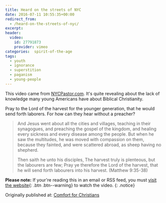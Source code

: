 ```yaml
---
title: Heard on the streets of NYC
date: 2016-07-11 10:55:35+00:00
redirect_from:  
  - /heard-on-the-streets-of-nyc/
excerpt:  
header:
  video:
    id: 27791873
    provider: vimeo
categories:  spirit-of-the-age
tags:  
  - youth
  - ignorance
  - superstition
  - paganism
  - young-people
---
```


This video came from [NYCPastor.com](https://nycpastor.com/2016/07/05/heard-on-the-streets-of-nyc/).  It's quite revealing about the lack of knowledge many young Americans have about Biblical Christianity.  

Pray to the Lord of the harvest for the younger generation, that he would send forth laborers.  For how can they hear without a preacher?

<blockquote>And Jesus went about all the cities and villages, teaching in their synagogues, and preaching the gospel of the kingdom, and healing every sickness and every disease among the people. But when he saw the multitudes, he was moved with compassion on them, because they fainted, and were scattered abroad, as sheep having no shepherd. 

Then saith he unto his disciples, The harvest truly is plenteous, but the labourers are few; Pray ye therefore the Lord of the harvest, that he will send forth labourers into his harvest.  (Matthew 9:35-38)</blockquote>

**Please note:** If your're reading this in an email or RSS feed, you must [visit the website](/spirit-of-the-age/heard-on-the-streets-of-nyc/){: .btn .btn--warning} to watch the video.
{: .notice}

<div>Originally published at: <a href='http://www.alecsatin.com'>Comfort for Christians</a></div>
